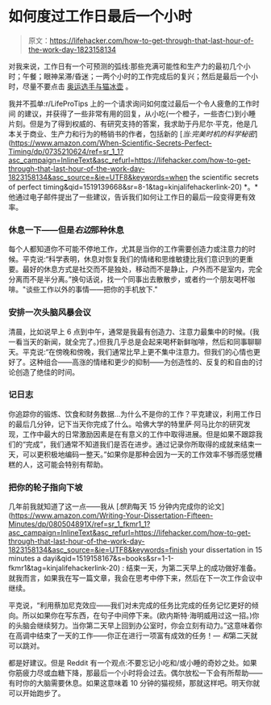# 如何度过工作日最后一个小时

> 原文：<https://lifehacker.com/how-to-get-through-that-last-hour-of-the-work-day-1823158134>

对我来说，工作日有一个可预测的弧线:那些充满可能性和生产力的最初几个小时；午餐；眼神呆滞/昏迷；一两个小时的工作完成后的复兴；然后是最后一个小时，尽量不要点击 [奥运选手与猫冰壶](https://www.youtube.com/watch?v=evNi4_2qHPY) 。



我并不孤单:r/LifeProTips 上的一个请求询问如何度过最后一个令人疲惫的工作时间 的建议，并获得了一些非常有用的回复，从小吃(一个橙子，一些杏仁)到小睡片刻。但是为了得到权威的、有研究支持的答案，我求助于丹尼尔·平克，他是几本关于商业、生产力和行为的畅销书的作者，包括新的 [*当:完美时机的科学秘密*](https://www.amazon.com/When-Scientific-Secrets-Perfect-Timing/dp/0735210624/ref=sr_1_1?asc_campaign=InlineText&asc_refurl=https://lifehacker.com/how-to-get-through-that-last-hour-of-the-work-day-1823158134&asc_source=&ie=UTF8&keywords=when the scientific secrets of perfect timing&qid=1519139668&sr=8-1&tag=kinjalifehackerlink-20) *。*他通过电子邮件提出了一些建议，告诉我们如何让工作日的最后一段变得更有效率。

### **休息一下——但是*右边*那种休息**

每个人都知道你不可能不停地工作，尤其是当你的工作需要创造力或注意力的时候。平克说:“科学表明，休息对恢复我们的情绪和思维敏捷比我们意识到的更重要。最好的休息方式是社交而不是独处，移动而不是静止，户外而不是室内，完全分离而不是半分离。”换句话说，找一个同事出去散散步，或者约一个朋友喝杯咖啡。"谈些工作以外的事情——把你的手机放下."

### **安排一次头脑风暴会议**

清晨，比如说早上 6 点到中午，通常是我最有创造力、注意力最集中的时候。(我一看当天的新闻，就全完了。)但我几乎总是会起来喝杯新鲜咖啡，然后和同事聊聊天。平克说:“在傍晚和傍晚，我们通常比早上更不集中注意力。但我们的心情也更好了。这种组合——高涨的情绪和更少的抑制——为创造性的、反复的和自由的讨论创造了绝佳的时间。

### **记日志**

你追踪你的锻炼、饮食和财务数据...为什么不是你的工作？平克建议，利用工作日的最后几分钟，记下当天你完成了什么。哈佛大学的特里萨·阿马比尔的研究发现，工作中最大的日常激励因素是在有意义的工作中取得进展。但是如果不跟踪我们的“完成”，我们通常不知道我们是否在进步。通过记录你所取得的成就来结束一天，可以更积极地编码一整天。”如果你是那种会因为一天的工作效率不够而感觉糟糕的人，这可能会特别有帮助。

### 把你的轮子指向下坡

几年前我就知道了这一点——我从 [*想到*每天 15 分钟内完成你的论文](https://www.amazon.com/Writing-Your-Dissertation-Fifteen-Minutes/dp/080504891X/ref=sr_1_fkmr1_1?asc_campaign=InlineText&asc_refurl=https://lifehacker.com/how-to-get-through-that-last-hour-of-the-work-day-1823158134&asc_source=&ie=UTF8&keywords=finish your dissertation in 15 minutes a dayi&qid=1519158167&s=books&sr=1-1-fkmr1&tag=kinjalifehackerlink-20) *:* 结束一天，为第二天早上的成功做好准备。就我而言，如果我在写一篇文章，我会在思考中停下来，然后在下一次工作会议中继续。

平克说，“利用蔡加尼克效应——我们对未完成的任务比完成的任务记忆更好的倾向。所以如果你在写东西，在句子中间停下来。(欧内斯特·海明威用过这一招。)你的头脑会继续努力。当你第二天早上回到办公室时，你会立刻有动力。”这意味着你在高调中结束了一天的工作——你正在进行一项富有成效的任务！— *和*第二天就可以跳对。

都是好建议。但是 Reddit 有一个观点:不要忘记小吃和/或小睡的奇妙之处。如果你筋疲力尽或血糖下降，那最后一个小时将会过去。偶尔放松一下会有所帮助——有时你的大脑需要休息。如果这意味着 10 分钟的猫视频，那就这样吧。明天你就可以开始跑步了。